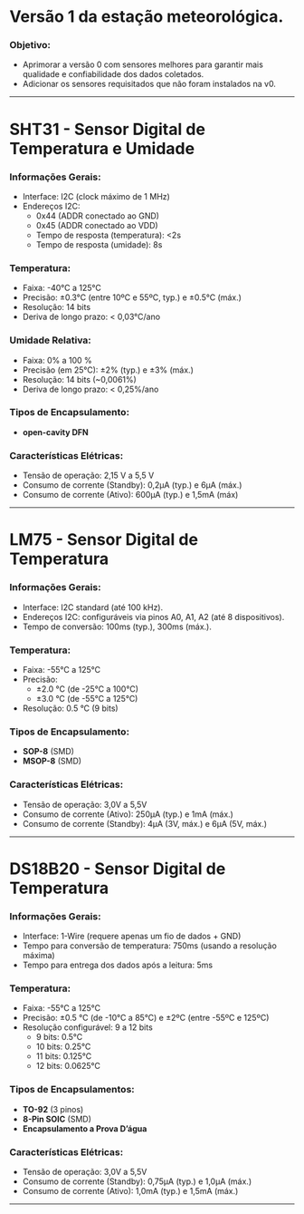 # Versão 1 da estação meteorológica.

### Objetivo:
- Aprimorar a versão 0 com sensores melhores para garantir mais qualidade e confiabilidade dos dados coletados.
- Adicionar os sensores requisitados que não foram instalados na v0.

---
# SHT31 - Sensor Digital de Temperatura e Umidade

### Informações Gerais:
- Interface: I2C (clock máximo de 1 MHz)
- Endereços I2C:
	 - 0x44 (ADDR conectado ao GND)
	 - 0x45 (ADDR conectado ao VDD)
	- Tempo de resposta (temperatura): <2s
	- Tempo de resposta (umidade): 8s
### Temperatura:
- Faixa: -40°C a 125°C
- Precisão: ±0.3°C (entre 10ºC e 55ºC, typ.) e ±0.5°C (máx.)
- Resolução: 14 bits
- Deriva de longo prazo: < 0,03°C/ano
### Umidade Relativa:
- Faixa: 0% a 100 %
- Precisão (em 25°C): ±2% (typ.) e ±3% (máx.)
- Resolução: 14 bits (~0,0061%)
- Deriva de longo prazo: < 0,25%/ano
### Tipos de Encapsulamento:
- **open-cavity DFN**
### Características Elétricas:
- Tensão de operação: 2,15 V a 5,5 V
- Consumo de corrente (Standby): 0,2µA (typ.) e 6µA (máx.)
- Consumo de corrente (Ativo):  600µA (typ.) e 1,5mA (máx)

---

# LM75 - Sensor Digital de Temperatura

### Informações Gerais:
- Interface: I2C standard (até 100 kHz).
- Endereços I2C: configuráveis via pinos A0, A1, A2 (até 8 dispositivos).
- Tempo de conversão:  100ms (typ.), 300ms (máx.).
### Temperatura:
- Faixa: -55°C a 125°C
- Precisão:
	- ±2.0 °C (de -25°C a 100°C)
	- ±3.0 °C (de -55°C a 125°C)
- Resolução: 0.5 °C (9 bits)
### Tipos de Encapsulamento:
- **SOP-8** (SMD)
- **MSOP-8** (SMD)
### Características Elétricas:
- Tensão de operação: 3,0V a 5,5V
- Consumo de corrente (Ativo):  250µA (typ.) e 1mA (máx.)
- Consumo de corrente (Standby): 4µA (3V, máx.) e 6µA (5V, máx.)
---
# DS18B20 - Sensor Digital de Temperatura
### Informações Gerais:
- Interface: 1-Wire (requere apenas um fio de dados + GND)
- Tempo para conversão de temperatura: 750ms (usando a resolução máxima)
- Tempo para entrega dos dados após a leitura: 5ms
### Temperatura:
- Faixa: -55°C a 125°C
- Precisão: ±0.5 °C (de -10°C a 85°C) e ±2ºC (entre -55ºC e 125ºC)
- Resolução configurável: 9 a 12 bits
	 - 9 bits: 0.5°C
	 - 10 bits: 0.25°C
	 - 11 bits: 0.125°C
	 - 12 bits: 0.0625°C
### Tipos de Encapsulamentos:
-  **TO-92** (3 pinos)
-  **8-Pin SOIC** (SMD)
-  **Encapsulamento a Prova D’água**
### Características Elétricas:
- Tensão de operação: 3,0V a 5,5V
- Consumo de corrente (Standby): 0,75µA (typ.) e 1,0µA (máx.) 
- Consumo de corrente (Ativo): 1,0mA (typ.) e 1,5mA (máx.)

---